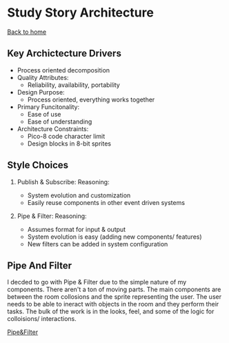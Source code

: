 # Study Story Architecture 
[Back to home](mirabish.github.io/bish/)


## Key Archictecture Drivers 
* Process oriented decomposition
* Quality Attributes: 
   * Reliability, availability, portability 
* Design Purpose:
   * Process oriented, everything works together 
* Primary Funcitonality:
   * Ease of use 
   * Ease of understanding 
* Architecture Constraints:
   * Pico-8 code character limit
   * Design blocks in 8-bit sprites 

## Style Choices

1. Publish & Subscribe: 
   Reasoning:
      * System evolution and customization
      * Easily reuse components in other event driven systems 


2. Pipe & Filter: 
   Reasoning:
      * Assumes format for input & output 
      * System evolution is easy (adding new components/ features)
      * New filters can be added in system configuration 

## Pipe And Filter 
I decded to go with Pipe & Filter due to the simple nature of my components. There aren't a ton of moving parts. The main components are between the room collosions and the sprite representing the user. The user needs to be able to ineract with objects in the room and they perform their tasks. The bulk of the work is in the looks, feel, and some of the logic for colloisions/ interactions. 

[Pipe&Filter](BiSH/IMG_0656.jpg)


